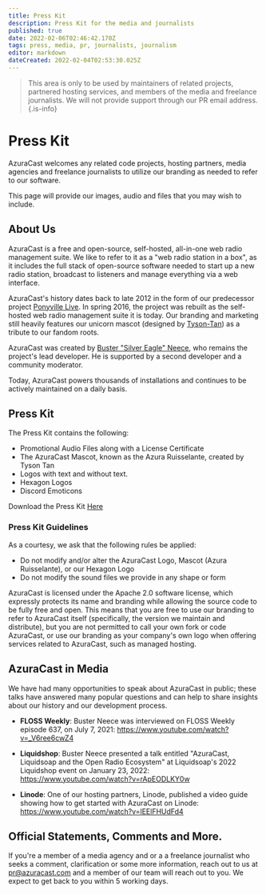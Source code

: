 ```yaml
---
title: Press Kit
description: Press Kit for the media and journalists
published: true
date: 2022-02-06T02:46:42.170Z
tags: press, media, pr, journalists, journalism
editor: markdown
dateCreated: 2022-02-04T02:53:30.025Z
---
```


> This area is only to be used by maintainers of related projects, partnered hosting services, and members of the media and freelance journalists. We will not provide support through our PR email address. 
{.is-info}


# Press Kit 

AzuraCast welcomes any related code projects, hosting partners, media agencies and freelance journalists to utilize our branding as needed to refer to our software.

This page will provide our images, audio and files that you may wish to include. 

## About Us

AzuraCast is a free and open-source, self-hosted, all-in-one web radio management suite. We like to refer to it as a "web radio station in a box", as it includes the full stack of open-source software needed to start up a new radio station, broadcast to listeners and manage everything via a web interface.

AzuraCast's history dates back to late 2012 in the form of our predecessor project [Ponyville Live](https://github.com/slvreagle23/ponyville-live). In spring 2016, the project was rebuilt as the self-hosted web radio management suite it is today. Our branding and marketing still heavily features our unicorn mascot (designed by [Tyson-Tan](https://tysontan.com/)) as a tribute to our fandom roots.

AzuraCast was created by [Buster "Silver Eagle" Neece](https://github.com/slvreagle23), who remains the project's lead developer. He is supported by a second developer and a community moderator.

Today, AzuraCast powers thousands of installations and continues to be actively maintained on a daily basis.

## Press Kit

The Press Kit contains the following: 
- Promotional Audio Files along with a License Certificate
- The AzuraCast Mascot, known as the Azura Ruisselante, created by Tyson Tan
- Logos with text and without text.
- Hexagon Logos
- Discord Emoticons

Download the Press Kit [Here](https://www.azuracast.com/resources/press_kit.zip) 

### Press Kit Guidelines

As a courtesy, we ask that the following rules be applied:

- Do not modify and/or alter the AzuraCast Logo, Mascot (Azura Ruisselante), or our Hexagon Logo
- Do not modify the sound files we provide in any shape or form

AzuraCast is licensed under the Apache 2.0 software license, which expressly protects its name and branding while allowing the source code to be fully free and open. This means that you are free to use our branding to refer to AzuraCast itself (specifically, the version we maintain and distribute), but you are not permitted to call your own fork or code AzuraCast,  or use our branding as your company's own logo when offering services related to AzuraCast, such as managed hosting.

## AzuraCast in Media

We have had many opportunities to speak about AzuraCast in public; these talks have answered many popular questions and can help to share insights about our history and our development process.

- **FLOSS Weekly**: Buster Neece was interviewed on FLOSS Weekly episode 637, on July 7, 2021: https://www.youtube.com/watch?v=_V6ree6cwZ4

- **Liquidshop**: Buster Neece presented a talk entitled "AzuraCast, Liquidsoap and the Open Radio Ecosystem" at Liquidsoap's 2022 Liquidshop event on January 23, 2022: https://www.youtube.com/watch?v=rApEODLKY0w

- **Linode**: One of our hosting partners, Linode, published a video guide showing how to get started with AzuraCast on Linode: https://www.youtube.com/watch?v=lEElFHUdFd4

## Official Statements, Comments and More. 
If you're a member of a media agency and or a a freelance journalist who seeks a comment, clarification or some more information, reach out to us at pr@azuracast.com and a member of our team will reach out to you. We expect to get back to you within 5 working days. 


